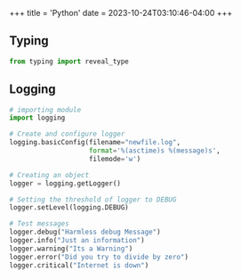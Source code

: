 +++
title = 'Python'
date = 2023-10-24T03:10:46-04:00
+++

## Typing
```python
from typing import reveal_type
```

## Logging
```python
# importing module
import logging

# Create and configure logger
logging.basicConfig(filename="newfile.log",
					format='%(asctime)s %(message)s',
					filemode='w')

# Creating an object
logger = logging.getLogger()

# Setting the threshold of logger to DEBUG
logger.setLevel(logging.DEBUG)

# Test messages
logger.debug("Harmless debug Message")
logger.info("Just an information")
logger.warning("Its a Warning")
logger.error("Did you try to divide by zero")
logger.critical("Internet is down")
```
